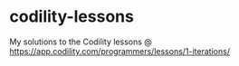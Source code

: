 # codility-lessons
My solutions to the Codility lessons @ https://app.codility.com/programmers/lessons/1-iterations/
